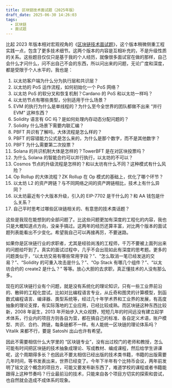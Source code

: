 ```yaml
---
title: 区块链技术面试题（2025年版）
draft_date: 2025-06-30 14:26:03
tags:
  - 区块链
  - 面试题
---
```


比起 2023 年版本相对宏观视角的《[区块链技术面试题](/2023/07/12/区块链技术面试题/)》，这个版本稍微侧重工程实践一点，包含了更多技术细节。这两个版本的内容是互相补充的，不是升级性质的关系。这些题目仅仅只是基于我的个人经历，就像很多面试官在做的那样，自己会什么才问什么，问不出自己不会的东西，所以问出来的问题，无论广度和深度，都是受限于个人水平的，我也是：

1. 以太坊客户端为什么分为执行层和共识层？
2. 以太坊的 PoS 运作流程，如何初始化一个 PoS 网络？
3. 以太坊 PoS 的软分叉和恢复机制？Cardano 的 PoS 和以太坊一样吗？
4. 以太坊节点有哪些类型，分别适用于什么场景？
5. EVM 的执行为什么是单线程的？为什么至今全世界的团队都做不出来 “并行EVM” 这种东西？
6. Solidity 语言有 GC 吗？是如何处理内存动态分配问题的？
7. Solidity 什么场景下需要内联汇编？
8. PBFT 共识有了解吗，大体流程是怎么样的？
9. PBFT 的容错能力公式是怎么来的，为什么是那个数字，而不是其他数字？
10. PBFT 为什么需要第二次投票？
11. Solana 的共识机制大体是怎样的？TowerBFT 是在对区块投票吗？
12. 为什么 Solana 的智能合约可以并行执行，以太坊的不可以？
13. Cosmos 节点的升级流程是怎样的？和以太坊有什么不同？这种模式有什么风险？
14. Op Rollup 的大体流程？ZK Rollup 在 Op 模式的基础上，优化了哪个环节？
15. 以太坊 L2 的资产跨链？与不同网络之间的资产跨链相比，技术上有什么异同？
16. 以太坊最近有个大版本升级，引入的 EIP-7702 是干什么的？和 AA 钱包是什么关系？
17. 自己平时思考过哪些区块链相关的、有意思的技术类话题？

这些是我现在能想到的全部问题了。比这些问题更加有深度的工程化的内容，我也只是大概知道点方向，没亲手搞过。这两年的经历还算丰富，对比两个版本的面试题列表能看出不少变化。希望我自己可以再接再厉，不要迷路。

如果你是区块链行业的求职者，尤其是经验尚浅的工程师，千万不要被上面列出来的问题给吓到了。真实的面试过程中，几乎不会出现如此有深度的思考题。更多的问题类似于，“以太坊交易有哪些常用字段？”、“怎么取消一笔已经发送的交易？”、“Solidity 的可重入攻击是什么？”、“Op Stack 有哪几个组件？”、“以太坊合约的 create2 是什么？” 等等。放心大胆的去求职，真正懂技术的人没有那么多。

现在的区块链行业有个问题，就是没有系统化的理论知识，只有一些工业界前沿的、散碎的工程化尝试。比如对比编程语言专业，从丘奇和图灵的计算模型，到函数式编程语言、编译器、类型系统等，经过几十年学术界和工业界的发展，有高度抽象的理论支撑，有实际落地的工业应用，已经比较成熟。而区块链这种东西比较新，2008 年诞生，2013 年开始步入大众视野，短短几年的时间远没有建立起学术体系，行业内的项目方则各自为营，都在搞自己的标准、各自定义术语，账户模型、共识、合约、跨链，每条链都不一样。有人能统一区块链的理论体系吗？Vitalik 来都不行，要是 Satoshi 出山也许有希望。

因此不需要相信什么大学里的 “区块链专业”，没有出过校门的老师和教授，怎么可能有时间把区块链的技术抽象成理论、写成教材、编成课程，然后给学生讲课呢，这个周期得多长？也因此不要太相信已经出版的技术类书籍，书籍的出版需要几年时间，等书发表出来，世界已经变了。今年下半年有个比特币会议，两年前发明了铭文这个概念的项目方，可能又要发布新东西了，难道学校的课程或者书籍能跟得上这种节奏吗？行业最前沿的技术，只能来自各个项目方切实的探索和尝试，也自然就会造成不成体系的现象。


